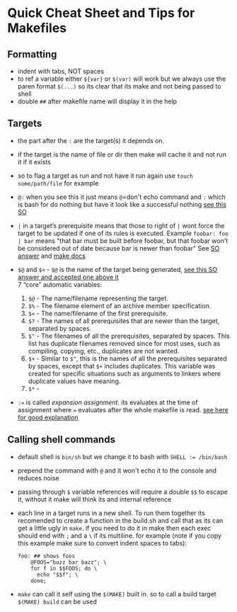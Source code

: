 # Quick Cheat Sheet and Tips for Makefiles

## Formatting

- indent with tabs, NOT spaces
- to ref a variable either `${var}` or `$(var)` will work but we always use the paren format `$(...)`
  so its clear that its make and not being passed to shell
- double `##` after makefile name will display it in the help

## Targets

- the part after the `:` are the target(s) it depends on. 
- if the target is the name of file or dir then make will cache it and not run it if it exists
- so to flag a target as run and not have it run again use `touch some/path/file` for example
- `@:` when you see this it just means `@`=don't echo command and `:` which is bash for do nothing 
  but have it look like a successful nothing [see this SO](https://stackoverflow.com/questions/8610799/what-does-at-symbol-colon-mean-in-a-makefile)
- `|` in a target’s prerequisite means that those to right of `|` wont force the target to be updated if one of its rules is executed. Example `foobar: foo | bar` means "that bar must be built before foobar, but that foobar won't be considered out of date because bar is newer than foobar" See [SO answer](https://stackoverflow.com/questions/52821513/symbol-in-dependency) and [make docs](https://www.gnu.org/software/make/manual/make.html#Prerequisite-Types)
- `$@` and `$<` - `$@` is the name of the target being generated, 
  [see this SO answer and accepted one above it](https://stackoverflow.com/questions/3220277/what-do-the-makefile-symbols-and-mean/37701195#37701195) \
  7 “core” automatic variables:

    1. `$@` - The name/filename representing the target.
    2. `$%` - The filename element of an archive member specification.
    3. `$<` - The name/filename of the first prerequisite.
    4. `$?` - The names of all prerequisites that are newer than the target, separated by spaces.
    5. `$^` - The filenames of all the prerequisites, separated by spaces. 
        This list has duplicate filenames removed since for most uses, such as compiling, copying, etc., duplicates are not wanted.
    6. `$+` - Similar to `$^`, this is the names of all the prerequisites separated by spaces, except that `$+` includes duplicates. This variable was created for specific situations such as arguments to linkers where duplicate values have meaning.
    7. `$*` -

- `:=` is called _expansion assignment_. its evaluates at the time of assignment where `=` evaluates after the whole makefile is read. [see here for good explanation](https://andylinuxblog.blogspot.com/2015/06/what-is-colon-equals-sign-in-makefiles.html)   

## Calling shell commands

- default shell is `bin/sh` but we change it to bash with `SHELL := /bin/bash`

- prepend the command with `@` and it won't echo it to the console and reduces noise

- passing through `$` variable references will require a double `$$` to escape it, without it make will think
  its and internal reference

- each line in a target runs in a new shell. To run them together its recomended to create a
  function in the build.sh and call that as its can get a little ugly in `make`. 
  if you need to do it in make then each exec should end 
  with `;` and a `\` if its multiline. for example (note if you copy this example make sure to convert indent spaces to tabs):
  ```
  foo: ## shows foos
      @FOOS="buzz bar bazz"; \
      for f in $$FOOS; do \
        echo "$$f"; \
      done;
  ```

- `make` can call it self using the `$(MAKE)` built in. so to call a build target `$(MAKE) build` can be used
